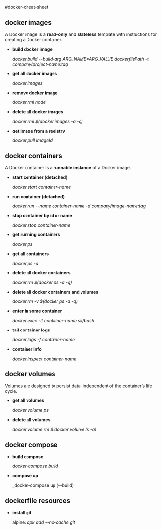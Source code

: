 #docker-cheat-sheet


docker images
-------------
A Docker image is a **read-only** and **stateless** template with instructions for creating a Docker container.

* **build docker image**

   _docker build --build-arg ARG_NAME=ARG_VALUE  dockerfilePath -t company/project-name:tag_

* **get all docker images**

   _docker images_

* **remove docker image**

   _docker rmi node_

* **delete all docker images**

   _docker rmi $(docker images -a -q)_

* **get image from a registry**

   _docker pull imageId_

docker containers
-----------------
A Docker container is a **runnable instance** of a Docker image.

* **start container (detached)**

   _docker start container-name_

* **run container (detached)**

   _docker run --name container-name -d company/image-name:tag_

* **stop container by id or name**

   _docker stop container-name_

* **get running containers**

   _docker ps_

* **get all containers**

   _docker ps -a_

* **delete all docker containers**

   _docker rm $(docker ps -a -q)_

* **delete all docker containers and volumes**

   _docker rm -v $(docker ps -a -q)_


* **enter in some container**

   _docker exec -it container-name sh/bash_

* **tail container logs**

   _docker logs -f container-name_
   
* **container info**

   _docker inspect container-name_

docker volumes
-----------------
Volumes are designed to persist data, independent of the container’s life cycle.

* **get all volumes**

   _docker volume ps_
   
* **delete all volumes**

   _docker volume rm $(docker volume ls -q)_

docker compose
--------------------
* **build compose**

   _docker-compose build_

* **compose up**

   _docker-compose up (--build)

dockerfile resources
--------------------

* **install git**

   alpine: _apk add --no-cache git_

